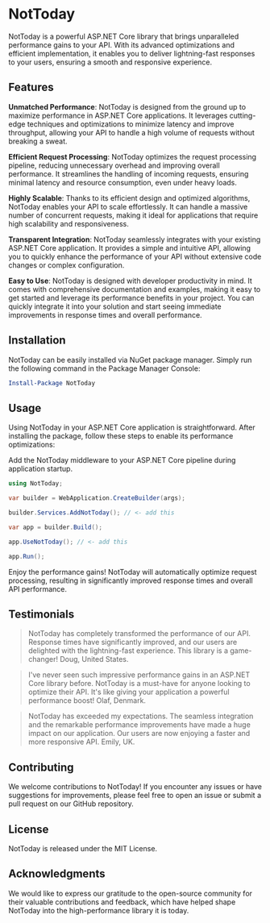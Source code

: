 # NotToday

NotToday is a powerful ASP.NET Core library that brings unparalleled performance gains to your API. With its advanced optimizations and efficient implementation, it enables you to deliver lightning-fast responses to your users, ensuring a smooth and responsive experience.

## Features
**Unmatched Performance**: NotToday is designed from the ground up to maximize performance in ASP.NET Core applications. It leverages cutting-edge techniques and optimizations to minimize latency and improve throughput, allowing your API to handle a high volume of requests without breaking a sweat.

**Efficient Request Processing**: NotToday optimizes the request processing pipeline, reducing unnecessary overhead and improving overall performance. It streamlines the handling of incoming requests, ensuring minimal latency and resource consumption, even under heavy loads.

**Highly Scalable**: Thanks to its efficient design and optimized algorithms, NotToday enables your API to scale effortlessly. It can handle a massive number of concurrent requests, making it ideal for applications that require high scalability and responsiveness.

**Transparent Integration**: NotToday seamlessly integrates with your existing ASP.NET Core application. It provides a simple and intuitive API, allowing you to quickly enhance the performance of your API without extensive code changes or complex configuration.

**Easy to Use**: NotToday is designed with developer productivity in mind. It comes with comprehensive documentation and examples, making it easy to get started and leverage its performance benefits in your project. You can quickly integrate it into your solution and start seeing immediate improvements in response times and overall performance.

## Installation
NotToday can be easily installed via NuGet package manager. Simply run the following command in the Package Manager Console:
```powershell
Install-Package NotToday
```

## Usage
Using NotToday in your ASP.NET Core application is straightforward. After installing the package, follow these steps to enable its performance optimizations:

Add the NotToday middleware to your ASP.NET Core pipeline during application startup.

```csharp
using NotToday;

var builder = WebApplication.CreateBuilder(args);

builder.Services.AddNotToday(); // <- add this

var app = builder.Build();

app.UseNotToday(); // <- add this

app.Run();
```

Enjoy the performance gains! NotToday will automatically optimize request processing, resulting in significantly improved response times and overall API performance.

## Testimonials

> NotToday has completely transformed the performance of our API. Response times have significantly improved, and our users are delighted with the lightning-fast experience. This library is a game-changer! Doug, United States.

> I've never seen such impressive performance gains in an ASP.NET Core library before. NotToday is a must-have for anyone looking to optimize their API. It's like giving your application a powerful performance boost! Olaf, Denmark.

> NotToday has exceeded my expectations. The seamless integration and the remarkable performance improvements have made a huge impact on our application. Our users are now enjoying a faster and more responsive API. Emily, UK.

## Contributing
We welcome contributions to NotToday! If you encounter any issues or have suggestions for improvements, please feel free to open an issue or submit a pull request on our GitHub repository.

## License
NotToday is released under the MIT License.

## Acknowledgments
We would like to express our gratitude to the open-source community for their valuable contributions and feedback, which have helped shape NotToday into the high-performance library it is today.